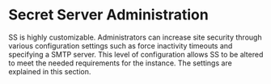 [title]: # (Secret Server Administration)
[tags]: # (Administration)
[priority]: # (1000)

# Secret Server Administration

SS is highly customizable. Administrators can increase site security through various configuration settings such as force inactivity timeouts and specifying a SMTP server. This level of configuration allows SS to be altered to meet the needed requirements for the instance. The settings are explained in this section.
